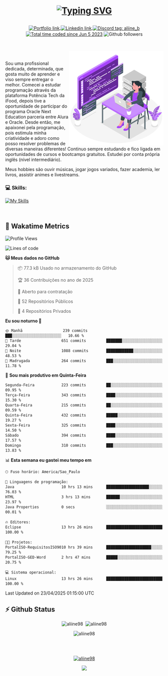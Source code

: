 # <p align = "center"><a href="https://git.io/typing-svg"><img src="https://readme-typing-svg.demolab.com?font=Space+Mono&size=28&pause=1000&duration=4000&color=8E58F7&vCenter=true&width=500&lines=%E2%9C%A8+Ol%C3%A1%2C+sou+Aline+Bevilacqua;%E2%9C%A8+Desenvolvedora+Web!" alt="Typing SVG" /></a></p>

<p align = "center">
    <a href="https://aliine98.github.io" target="_blank">
        <img alt="Portfolio link" align="center" src = "https://img.shields.io/badge/portfolio-8A2BE2?style=for-the-badge">
    </a>
    <a href="https://www.linkedin.com/in/aline-bevilacqua/" target="_blank">
        <img alt="Linkedin link" align="center" src = "https://img.shields.io/badge/LinkedIn-0077B5?style=for-the-badge&logo=linkedin&logoColor=white">
    </a>
    <a href="https://discord.com/" target="_blank">
        <img alt="Discord tag: aliine_b" align="center" src="https://img.shields.io/badge/-aliine__b-5865f2?style=flat-square&logo=Discord&logoColor=FFF" height="28">
    </a>
    <a href="https://wakatime.com/@aliine"><img src="https://wakatime.com/badge/user/d705bdc6-1244-4026-9380-8de8c1599f8d.svg?style=for-the-badge" alt="Total time coded since Jun 5 2023" align="center"/></a>
    <img alt="Github followers" align="center" src="https://img.shields.io/github/followers/Aliine98?style=for-the-badge&color=bf0f47&logo=github&logoColor=white">
</p><br>

<a href="https://storyset.com/"><img src="./assets/coding-amico.svg" width="300" align="right"></a>

<div align="left">
<br>

Sou uma profissional dedicada, determinada, que gosta muito de aprender e viso sempre entregar o melhor. Comecei a estudar programação através da plataforma Potência Tech da iFood, depois tive a oportunidade de participar do programa Oracle Next Education parceria entre Alura e Oracle. Desde então, me apaixonei pela programação, pois estimula minha criatividade e adoro como posso resolver problemas de diversas maneiras diferentes! Continuo sempre estudando e fico ligada em oportunidades de cursos e bootcamps gratuitos.
Estudei por conta própria inglês (nível intermediário).

Meus hobbies são ouvir músicas, jogar jogos variados, fazer academia, ler livros, assistir animes e livestreams.

### 💻 Skills:
[![My Skills](https://skillicons.dev/icons?i=html,css,js,java,tailwind,mysql,hibernate,ts,nuxt,firebase,express,mongo,kotlin,androidstudio&perline=5)](https://skillicons.dev)
</div>
<br>

## 🚀 Wakatime Metrics

<!--START_SECTION:waka-->
![Profile Views](http://img.shields.io/badge/Visualizac%C3%B5es%20do%20perfil-0-blue)

![Lines of code](https://img.shields.io/badge/Desde%20o%20Hello%20World%20eu%20escrevi-427.3%20thousand%20linhas%20de%20c%C3%B3digo-blue)

**🐱 Meus dados no GitHub** 

> 📦 77.3 kB Usado no armazenamento do GitHub 
 > 
> 🏆 36 Contribuições no ano de 2025
 > 
> 💼 Aberto para contratação
 > 
> 📜 52 Repositórios Públicos 
 > 
> 🔑 4 Repositórios Privados 
 > 
**Eu sou noturno 🦉** 

```text
🌞 Manhã                  239 commits         ███░░░░░░░░░░░░░░░░░░░░░░   10.66 % 
🌆 Tarde                  651 commits         ███████░░░░░░░░░░░░░░░░░░   29.04 % 
🌃 Noite                  1088 commits        ████████████░░░░░░░░░░░░░   48.53 % 
🌙 Madrugada              264 commits         ███░░░░░░░░░░░░░░░░░░░░░░   11.78 % 
```
📅 **Sou mais produtivo em Quinta-Feira** 

```text
Segunda-Feira            223 commits         ██░░░░░░░░░░░░░░░░░░░░░░░   09.95 % 
Terça-Feira              343 commits         ████░░░░░░░░░░░░░░░░░░░░░   15.30 % 
Quarta-Feira             215 commits         ██░░░░░░░░░░░░░░░░░░░░░░░   09.59 % 
Quinta-Feira             432 commits         █████░░░░░░░░░░░░░░░░░░░░   19.27 % 
Sexta-Feira              325 commits         ████░░░░░░░░░░░░░░░░░░░░░   14.50 % 
Sábado                   394 commits         ████░░░░░░░░░░░░░░░░░░░░░   17.57 % 
Domingo                  310 commits         ███░░░░░░░░░░░░░░░░░░░░░░   13.83 % 
```


📊 **Esta semana eu gastei meu tempo em** 

```text
🕑︎ Fuso horário: America/Sao_Paulo

💬 Linguagens de programação: 
Java                     10 hrs 13 mins      ███████████████████░░░░░░   76.03 % 
HTML                     3 hrs 13 mins       ██████░░░░░░░░░░░░░░░░░░░   23.97 % 
Java Properties          0 secs              ░░░░░░░░░░░░░░░░░░░░░░░░░   00.01 % 

🔥 Editores: 
Eclipse                  13 hrs 26 mins      █████████████████████████   100.00 % 

🐱‍💻 Projetos: 
PortalISO-RequisitosISO9010 hrs 39 mins      ████████████████████░░░░░   79.25 % 
PortalISO-GED-Word       2 hrs 47 mins       █████░░░░░░░░░░░░░░░░░░░░   20.75 % 

💻 Sistema operacional: 
Linux                    13 hrs 26 mins      █████████████████████████   100.00 % 
```


 Last Updated on 23/04/2025 01:15:00 UTC
<!--END_SECTION:waka-->
 
## ⚡ Github Status

<p align="center"><img src="https://my-github-readme-stats-aliine98.vercel.app/api?username=aliine98&show_icons=true&locale=en&theme=radical" alt="aliine98" />&nbsp;&nbsp;<img src="https://my-github-readme-stats-aliine98.vercel.app/api/top-langs?username=aliine98&show_icons=true&locale=en&layout=compact&theme=radical&exclude_repo=my-github-readme-stats,my-github-readme-streak-stats,github-readme-streak-stats,ajax-com-js-puro&hide=c%2B%2B,cmake&langs_count=8" alt="aliine98" /></p>

<p align="center"><img src="https://my-github-readme-streak-stats.vercel.app?user=aliine98&theme=radical" alt="aliine98" /></p>

<br><br>
<p align="center"> <a href="https://github.com/ryo-ma/github-profile-trophy" target="_blank"><img src="https://github-profile-trophy.vercel.app/?username=aliine98&theme=radical&column=4" alt="aliine98" /></a> </p>

<p align="center"><img src="https://media4.giphy.com/media/C1bBFL2dMQxA4/giphy.gif?cid=ecf05e47z7xqxd7gboyuplq95r7v869x9bi8msk1upllpme2&ep=v1_gifs_search&rid=giphy.gif&ct=g" width="700"></p>
